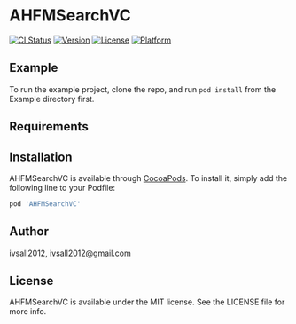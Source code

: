 # AHFMSearchVC

[![CI Status](http://img.shields.io/travis/ivsall2012/AHFMSearchVC.svg?style=flat)](https://travis-ci.org/ivsall2012/AHFMSearchVC)
[![Version](https://img.shields.io/cocoapods/v/AHFMSearchVC.svg?style=flat)](http://cocoapods.org/pods/AHFMSearchVC)
[![License](https://img.shields.io/cocoapods/l/AHFMSearchVC.svg?style=flat)](http://cocoapods.org/pods/AHFMSearchVC)
[![Platform](https://img.shields.io/cocoapods/p/AHFMSearchVC.svg?style=flat)](http://cocoapods.org/pods/AHFMSearchVC)

## Example

To run the example project, clone the repo, and run `pod install` from the Example directory first.

## Requirements

## Installation

AHFMSearchVC is available through [CocoaPods](http://cocoapods.org). To install
it, simply add the following line to your Podfile:

```ruby
pod 'AHFMSearchVC'
```

## Author

ivsall2012, ivsall2012@gmail.com

## License

AHFMSearchVC is available under the MIT license. See the LICENSE file for more info.
